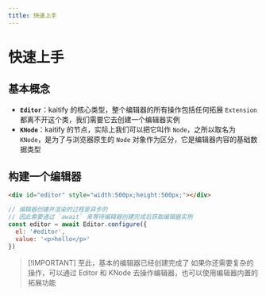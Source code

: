 ```yaml
---
title: 快速上手
---
```


# 快速上手

## 基本概念

- <b>`Editor`</b>：kaitify 的核心类型，整个编辑器的所有操作包括任何拓展 `Extension` 都离不开这个类，我们需要它去创建一个编辑器实例
- <b>`KNode`</b>：kaitify 的节点，实际上我们可以把它叫作 `Node`，之所以取名为 `KNode`，是为了与浏览器原生的 `Node` 对象作为区分，它是编辑器内容的基础数据类型

## 构建一个编辑器

```html
<div id="editor" style="width:500px;height:500px;"></div>
```

```js
// 编辑器创建并渲染的过程是异步的
// 因此需要通过 `await` 来等待编辑器创建完成后获取编辑器实例
const editor = await Editor.configure({
  el: '#editor',
  value: '<p>hello</p>'
})
```

> [!IMPORTANT] 至此，基本的编辑器已经创建完成了
> 如果你还需要复杂的操作，可以通过 Editor 和 KNode 去操作编辑器，也可以使用编辑器内置的拓展功能
